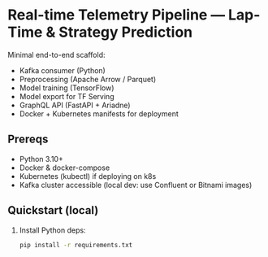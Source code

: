 # Real-time Telemetry Pipeline — Lap-Time & Strategy Prediction

Minimal end-to-end scaffold:
- Kafka consumer (Python)
- Preprocessing (Apache Arrow / Parquet)
- Model training (TensorFlow)
- Model export for TF Serving
- GraphQL API (FastAPI + Ariadne)
- Docker + Kubernetes manifests for deployment

## Prereqs
- Python 3.10+
- Docker & docker-compose
- Kubernetes (kubectl) if deploying on k8s
- Kafka cluster accessible (local dev: use Confluent or Bitnami images)

## Quickstart (local)
1. Install Python deps:
   ```bash
   pip install -r requirements.txt
